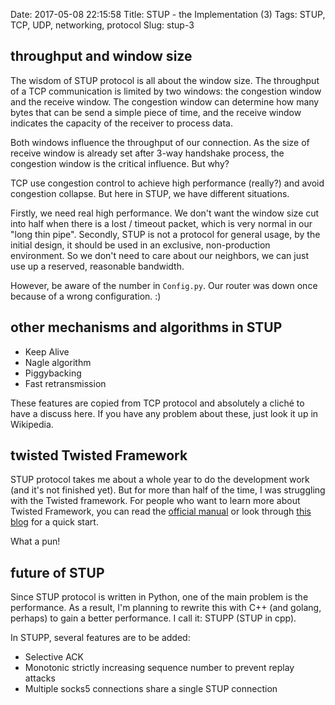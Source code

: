 Date: 2017-05-08 22:15:58
Title: STUP - the Implementation (3)
Tags: STUP, TCP, UDP, networking, protocol
Slug: stup-3

## throughput and window size

The wisdom of STUP protocol is all about the window size. The throughput of a TCP communication is limited by two windows: the congestion window and the receive window. The congestion window can determine how many bytes that can be send a simple piece of time, and the receive window indicates the capacity of the receiver to process data.

Both windows influence the throughput of our connection. As the size of receive window is already set after 3-way handshake process, the congestion window is the critical influence. But why?

TCP use congestion control to achieve high performance (really?) and avoid congestion collapse. But here in STUP, we have different situations.

Firstly, we need real high performance. We don't want the window size cut into half when there is a lost / timeout packet, which is very normal in our "long thin pipe". Secondly, STUP is not a protocol for general usage, by the initial  design, it should be used in an exclusive, non-production environment. So we don't need to care about our neighbors, we can just use up a reserved, reasonable bandwidth.

However, be aware of the number in `Config.py`. Our router was down once because of a wrong configuration. :)

## other mechanisms and algorithms in STUP

* Keep Alive
* Nagle algorithm
* Piggybacking
* Fast retransmission

These features are copied from TCP protocol and absolutely a cliché to have a discuss here. If you have any problem about these, just look it up in Wikipedia.

## twisted Twisted Framework

STUP protocol takes me about a whole year to do the development work (and it's not finished yet). But for more than half of the time, I was struggling with the Twisted framework. For people who want to learn more about Twisted Framework, you can read the [official manual][1] or look through [this blog][2] for a quick start.

What a pun!

## future of STUP

Since STUP protocol is written in Python, one of the main problem is the performance. As a result, I'm planning to rewrite this with C++ (and golang, perhaps) to gain a better performance. I call it: STUPP (STUP in cpp).

In STUPP, several features are to be added:

* Selective ACK
* Monotonic strictly increasing sequence number to prevent replay attacks
* Multiple socks5 connections share a single STUP connection

[1]: http://twistedmatrix.com/trac/wiki/Documentation
[2]: /twisted-defer-and-deferredqueue.html
